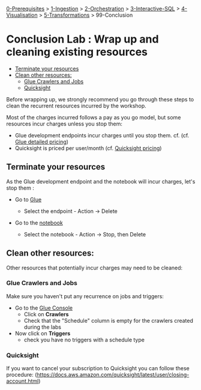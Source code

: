 [0-Prerequisites](../00_Prerequisites/README.md) > [1-Ingestion](../01_ingestion_with_glue/README.md) > [2-Orchestration](../02_orchestration/README.md) > [3-Interactive-SQL](../03_interactive_sql_queries/README.md) > [4-Visualisation](../04_visualization_and_reporting/README.md) > [5-Transformations](../05_transformations/README.md) > 99-Conclusion

# Conclusion Lab : Wrap up and cleaning existing resources

- [Terminate your resources](#terminate-your-resources)
- [Clean other resources:](#clean-other-resources)
  - [Glue Crawlers and Jobs](#glue-crawlers-and-jobs)
  - [Quicksight](#quicksight)

Before wrapping up, we strongly recommend you go through these steps to clean the recurrent resources incurred by the workshop.

Most of the charges incurred follows a pay as you go model, but some resources incur charges unless you stop them:

- Glue development endpoints incur charges until you stop them. cf. (cf. [Glue detailed pricing](https://aws.amazon.com/glue/pricing/))
- Quicksight is priced per user/month (cf. [Quicksight pricing](https://aws.amazon.com/quicksight/pricing/))


## Terminate your resources

As the Glue development endpoint and the notebook will incur charges, let's stop them : 

* Go to [Glue](https://console.aws.amazon.com/glue/home?region=us-east-1#etl:tab=devEndpoints)
    * Select the endpoint - Action -> Delete

* Go to the [notebook](https://console.aws.amazon.com/glue/home?region=us-east-1#etl:tab=notebooks)
    * Select the notebook - Action -> Stop, then Delete

## Clean other resources:

Other resources that potentially incur charges may need to be cleaned:

### Glue Crawlers and Jobs

Make sure you haven't put any recurrence on jobs and triggers:

* Go to the [Glue Console](https://console.aws.amazon.com/glue/)
    * Click on **Crawlers**
    * Check that the "Schedule" column is empty for the crawlers created during the labs
* Now click on **Triggers**
    * check you have no triggers with a schedule type

### Quicksight

If you want to cancel your subscription to Quicksight you can follow these procedure: (https://docs.aws.amazon.com/quicksight/latest/user/closing-account.html)

